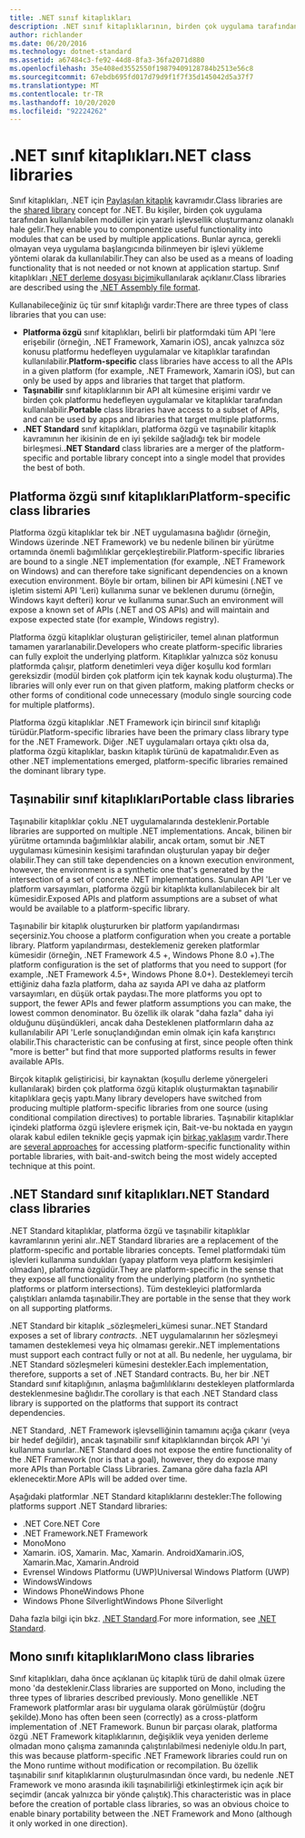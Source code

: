 ```yaml
---
title: .NET sınıf kitaplıkları
description: .NET sınıf kitaplıklarının, birden çok uygulama tarafından kullanılabilecek modüller için yararlı işlevler gruplandırılmasına nasıl olanak sağladığını öğrenin.
author: richlander
ms.date: 06/20/2016
ms.technology: dotnet-standard
ms.assetid: a67484c3-fe92-44d8-8fa3-36fa2071d880
ms.openlocfilehash: 35e408ed3552550f19879409128784b2513e56c8
ms.sourcegitcommit: 67ebdb695fd017d79d9f1f7f35d145042d5a37f7
ms.translationtype: MT
ms.contentlocale: tr-TR
ms.lasthandoff: 10/20/2020
ms.locfileid: "92224262"
---
```

# <a name="net-class-libraries"></a><span data-ttu-id="06828-103">.NET sınıf kitaplıkları</span><span class="sxs-lookup"><span data-stu-id="06828-103">.NET class libraries</span></span>

<span data-ttu-id="06828-104">Sınıf kitaplıkları, .NET için [Paylaşılan kitaplık](https://en.wikipedia.org/wiki/Library_%28computing%29#Shared_libraries) kavramıdır.</span><span class="sxs-lookup"><span data-stu-id="06828-104">Class libraries are the [shared library](https://en.wikipedia.org/wiki/Library_%28computing%29#Shared_libraries) concept for .NET.</span></span> <span data-ttu-id="06828-105">Bu kişiler, birden çok uygulama tarafından kullanılabilen modüller için yararlı işlevsellik oluşturmanız olanaklı hale gelir.</span><span class="sxs-lookup"><span data-stu-id="06828-105">They enable you to componentize useful functionality into modules that can be used by multiple applications.</span></span> <span data-ttu-id="06828-106">Bunlar ayrıca, gerekli olmayan veya uygulama başlangıcında bilinmeyen bir işlevi yükleme yöntemi olarak da kullanılabilir.</span><span class="sxs-lookup"><span data-stu-id="06828-106">They can also be used as a means of loading functionality that is not needed or not known at application startup.</span></span> <span data-ttu-id="06828-107">Sınıf kitaplıkları [.NET derleme dosyası biçimi](assembly/file-format.md)kullanılarak açıklanır.</span><span class="sxs-lookup"><span data-stu-id="06828-107">Class libraries are described using the [.NET Assembly file format](assembly/file-format.md).</span></span>

<span data-ttu-id="06828-108">Kullanabileceğiniz üç tür sınıf kitaplığı vardır:</span><span class="sxs-lookup"><span data-stu-id="06828-108">There are three types of class libraries that you can use:</span></span>

* <span data-ttu-id="06828-109">**Platforma özgü** sınıf kitaplıkları, belirli bir platformdaki tüm API 'lere erişebilir (örneğin, .NET Framework, Xamarin iOS), ancak yalnızca söz konusu platformu hedefleyen uygulamalar ve kitaplıklar tarafından kullanılabilir.</span><span class="sxs-lookup"><span data-stu-id="06828-109">**Platform-specific** class libraries have access to all the APIs in a given platform (for example, .NET Framework, Xamarin iOS), but can only be used by apps and libraries that target that platform.</span></span>
* <span data-ttu-id="06828-110">**Taşınabilir** sınıf kitaplıklarının bir API alt kümesine erişimi vardır ve birden çok platformu hedefleyen uygulamalar ve kitaplıklar tarafından kullanılabilir.</span><span class="sxs-lookup"><span data-stu-id="06828-110">**Portable** class libraries have access to a subset of APIs, and can be used by apps and libraries that target multiple platforms.</span></span>
* <span data-ttu-id="06828-111">**.NET Standard** sınıf kitaplıkları, platforma özgü ve taşınabilir kitaplık kavramının her ikisinin de en iyi şekilde sağladığı tek bir modele birleşmesi.</span><span class="sxs-lookup"><span data-stu-id="06828-111">**.NET Standard** class libraries are a merger of the platform-specific and portable library concept into a single model that provides the best of both.</span></span>

## <a name="platform-specific-class-libraries"></a><span data-ttu-id="06828-112">Platforma özgü sınıf kitaplıkları</span><span class="sxs-lookup"><span data-stu-id="06828-112">Platform-specific class libraries</span></span>

<span data-ttu-id="06828-113">Platforma özgü kitaplıklar tek bir .NET uygulamasına bağlıdır (örneğin, Windows üzerinde .NET Framework) ve bu nedenle bilinen bir yürütme ortamında önemli bağımlılıklar gerçekleştirebilir.</span><span class="sxs-lookup"><span data-stu-id="06828-113">Platform-specific libraries are bound to a single .NET implementation (for example, .NET Framework on Windows) and can therefore take significant dependencies on a known execution environment.</span></span> <span data-ttu-id="06828-114">Böyle bir ortam, bilinen bir API kümesini (.NET ve işletim sistemi API 'Leri) kullanıma sunar ve beklenen durumu (örneğin, Windows kayıt defteri) korur ve kullanıma sunar.</span><span class="sxs-lookup"><span data-stu-id="06828-114">Such an environment will expose a known set of APIs (.NET and OS APIs) and will maintain and expose expected state (for example, Windows registry).</span></span>

<span data-ttu-id="06828-115">Platforma özgü kitaplıklar oluşturan geliştiriciler, temel alınan platformun tamamen yararlanabilir.</span><span class="sxs-lookup"><span data-stu-id="06828-115">Developers who create platform-specific libraries can fully exploit the underlying platform.</span></span> <span data-ttu-id="06828-116">Kitaplıklar yalnızca söz konusu platformda çalışır, platform denetimleri veya diğer koşullu kod formları gereksizdir (modül birden çok platform için tek kaynak kodu oluşturma).</span><span class="sxs-lookup"><span data-stu-id="06828-116">The libraries will only ever run on that given platform, making platform checks or other forms of conditional code unnecessary (modulo single sourcing code for multiple platforms).</span></span>

<span data-ttu-id="06828-117">Platforma özgü kitaplıklar .NET Framework için birincil sınıf kitaplığı türüdür.</span><span class="sxs-lookup"><span data-stu-id="06828-117">Platform-specific libraries have been the primary class library type for the .NET Framework.</span></span> <span data-ttu-id="06828-118">Diğer .NET uygulamaları ortaya çıktı olsa da, platforma özgü kitaplıklar, baskın kitaplık türünü de kapatmalıdır.</span><span class="sxs-lookup"><span data-stu-id="06828-118">Even as other .NET implementations emerged, platform-specific libraries remained the dominant library type.</span></span>

## <a name="portable-class-libraries"></a><span data-ttu-id="06828-119">Taşınabilir sınıf kitaplıkları</span><span class="sxs-lookup"><span data-stu-id="06828-119">Portable class libraries</span></span>

<span data-ttu-id="06828-120">Taşınabilir kitaplıklar çoklu .NET uygulamalarında desteklenir.</span><span class="sxs-lookup"><span data-stu-id="06828-120">Portable libraries are supported on multiple .NET implementations.</span></span> <span data-ttu-id="06828-121">Ancak, bilinen bir yürütme ortamında bağımlılıklar alabilir, ancak ortam, somut bir .NET uygulaması kümesinin kesişimi tarafından oluşturulan yapay bir değer olabilir.</span><span class="sxs-lookup"><span data-stu-id="06828-121">They can still take dependencies on a known execution environment, however, the environment is a synthetic one that's generated by the intersection of a set of concrete .NET implementations.</span></span> <span data-ttu-id="06828-122">Sunulan API 'Ler ve platform varsayımları, platforma özgü bir kitaplıkta kullanılabilecek bir alt kümesidir.</span><span class="sxs-lookup"><span data-stu-id="06828-122">Exposed APIs and platform assumptions are a subset of what would be available to a platform-specific library.</span></span>

<span data-ttu-id="06828-123">Taşınabilir bir kitaplık oluştururken bir platform yapılandırması seçersiniz.</span><span class="sxs-lookup"><span data-stu-id="06828-123">You choose a platform configuration when you create a portable library.</span></span> <span data-ttu-id="06828-124">Platform yapılandırması, desteklemeniz gereken platformlar kümesidir (örneğin, .NET Framework 4.5 +, Windows Phone 8.0 +).</span><span class="sxs-lookup"><span data-stu-id="06828-124">The platform configuration is the set of platforms that you need to support (for example, .NET Framework 4.5+, Windows Phone 8.0+).</span></span> <span data-ttu-id="06828-125">Desteklemeyi tercih ettiğiniz daha fazla platform, daha az sayıda API ve daha az platform varsayımları, en düşük ortak paydası.</span><span class="sxs-lookup"><span data-stu-id="06828-125">The more platforms you opt to support, the fewer APIs and fewer platform assumptions you can make, the lowest common denominator.</span></span> <span data-ttu-id="06828-126">Bu özellik ilk olarak "daha fazla" daha iyi olduğunu düşündükleri, ancak daha Desteklenen platformların daha az kullanılabilir API 'Lerle sonuçlandığından emin olmak için kafa karıştırıcı olabilir.</span><span class="sxs-lookup"><span data-stu-id="06828-126">This characteristic can be confusing at first, since people often think "more is better" but find that more supported platforms results in fewer available APIs.</span></span>

<span data-ttu-id="06828-127">Birçok kitaplık geliştiricisi, bir kaynaktan (koşullu derleme yönergeleri kullanılarak) birden çok platforma özgü kitaplık oluşturmaktan taşınabilir kitaplıklara geçiş yaptı.</span><span class="sxs-lookup"><span data-stu-id="06828-127">Many library developers have switched from producing multiple platform-specific libraries from one source (using conditional compilation directives) to portable libraries.</span></span> <span data-ttu-id="06828-128">Taşınabilir kitaplıklar içindeki platforma özgü işlevlere erişmek için, Bait-ve-bu noktada en yaygın olarak kabul edilen teknikle geçiş yapmak için [birkaç yaklaşım](https://blog.stephencleary.com/2012/11/portable-class-library-enlightenment.html) vardır.</span><span class="sxs-lookup"><span data-stu-id="06828-128">There are [several approaches](https://blog.stephencleary.com/2012/11/portable-class-library-enlightenment.html) for accessing platform-specific functionality within portable libraries, with bait-and-switch being the most widely accepted technique at this point.</span></span>

## <a name="net-standard-class-libraries"></a><span data-ttu-id="06828-129">.NET Standard sınıf kitaplıkları</span><span class="sxs-lookup"><span data-stu-id="06828-129">.NET Standard class libraries</span></span>

<span data-ttu-id="06828-130">.NET Standard kitaplıklar, platforma özgü ve taşınabilir kitaplıklar kavramlarının yerini alır.</span><span class="sxs-lookup"><span data-stu-id="06828-130">.NET Standard libraries are a replacement of the platform-specific and portable libraries concepts.</span></span> <span data-ttu-id="06828-131">Temel platformdaki tüm işlevleri kullanıma sundukları (yapay platform veya platform kesişimleri olmadan), platforma özgüdür.</span><span class="sxs-lookup"><span data-stu-id="06828-131">They are platform-specific in the sense that they expose all functionality from the underlying platform (no synthetic platforms or platform intersections).</span></span> <span data-ttu-id="06828-132">Tüm destekleyici platformlarda çalıştıkları anlamda taşınabilir.</span><span class="sxs-lookup"><span data-stu-id="06828-132">They are portable in the sense that they work on all supporting platforms.</span></span>

<span data-ttu-id="06828-133">.NET Standard bir kitaplık _sözleşmeleri_kümesi sunar.</span><span class="sxs-lookup"><span data-stu-id="06828-133">.NET Standard exposes a set of library _contracts_.</span></span> <span data-ttu-id="06828-134">.NET uygulamalarının her sözleşmeyi tamamen desteklemesi veya hiç olmaması gerekir.</span><span class="sxs-lookup"><span data-stu-id="06828-134">.NET implementations must support each contract fully or not at all.</span></span> <span data-ttu-id="06828-135">Bu nedenle, her uygulama, bir .NET Standard sözleşmeleri kümesini destekler.</span><span class="sxs-lookup"><span data-stu-id="06828-135">Each implementation, therefore, supports a set of .NET Standard contracts.</span></span> <span data-ttu-id="06828-136">Bu, her bir .NET Standard sınıf kitaplığının, anlaşma bağımlılıklarını destekleyen platformlarda desteklenmesine bağlıdır.</span><span class="sxs-lookup"><span data-stu-id="06828-136">The corollary is that each .NET Standard class library is supported on the platforms that support its contract dependencies.</span></span>

<span data-ttu-id="06828-137">.NET Standard, .NET Framework işlevselliğinin tamamını açığa çıkarır (veya bir hedef değildir), ancak taşınabilir sınıf kitaplıklarından birçok API 'yi kullanıma sunırlar.</span><span class="sxs-lookup"><span data-stu-id="06828-137">.NET Standard does not expose the entire functionality of the .NET Framework (nor is that a goal), however, they do expose many more APIs than Portable Class Libraries.</span></span> <span data-ttu-id="06828-138">Zamana göre daha fazla API eklenecektir.</span><span class="sxs-lookup"><span data-stu-id="06828-138">More APIs will be added over time.</span></span>

<span data-ttu-id="06828-139">Aşağıdaki platformlar .NET Standard kitaplıklarını destekler:</span><span class="sxs-lookup"><span data-stu-id="06828-139">The following platforms support .NET Standard libraries:</span></span>

* <span data-ttu-id="06828-140">.NET Core</span><span class="sxs-lookup"><span data-stu-id="06828-140">.NET Core</span></span>
* <span data-ttu-id="06828-141">.NET Framework</span><span class="sxs-lookup"><span data-stu-id="06828-141">.NET Framework</span></span>
* <span data-ttu-id="06828-142">Mono</span><span class="sxs-lookup"><span data-stu-id="06828-142">Mono</span></span>
* <span data-ttu-id="06828-143">Xamarin. iOS, Xamarin. Mac, Xamarin. Android</span><span class="sxs-lookup"><span data-stu-id="06828-143">Xamarin.iOS, Xamarin.Mac, Xamarin.Android</span></span>
* <span data-ttu-id="06828-144">Evrensel Windows Platformu (UWP)</span><span class="sxs-lookup"><span data-stu-id="06828-144">Universal Windows Platform (UWP)</span></span>
* <span data-ttu-id="06828-145">Windows</span><span class="sxs-lookup"><span data-stu-id="06828-145">Windows</span></span>
* <span data-ttu-id="06828-146">Windows Phone</span><span class="sxs-lookup"><span data-stu-id="06828-146">Windows Phone</span></span>
* <span data-ttu-id="06828-147">Windows Phone Silverlight</span><span class="sxs-lookup"><span data-stu-id="06828-147">Windows Phone Silverlight</span></span>

<span data-ttu-id="06828-148">Daha fazla bilgi için bkz. [.NET Standard](net-standard.md).</span><span class="sxs-lookup"><span data-stu-id="06828-148">For more information, see [.NET Standard](net-standard.md).</span></span>

## <a name="mono-class-libraries"></a><span data-ttu-id="06828-149">Mono sınıfı kitaplıkları</span><span class="sxs-lookup"><span data-stu-id="06828-149">Mono class libraries</span></span>

<span data-ttu-id="06828-150">Sınıf kitaplıkları, daha önce açıklanan üç kitaplık türü de dahil olmak üzere mono 'da desteklenir.</span><span class="sxs-lookup"><span data-stu-id="06828-150">Class libraries are supported on Mono, including the three types of libraries described previously.</span></span> <span data-ttu-id="06828-151">Mono genellikle .NET Framework platformlar arası bir uygulama olarak görülmüştür (doğru şekilde).</span><span class="sxs-lookup"><span data-stu-id="06828-151">Mono has often been seen (correctly) as a cross-platform implementation of .NET Framework.</span></span> <span data-ttu-id="06828-152">Bunun bir parçası olarak, platforma özgü .NET Framework kitaplıklarının, değişiklik veya yeniden derleme olmadan mono çalışma zamanında çalıştırılabilmesi nedeniyle oldu.</span><span class="sxs-lookup"><span data-stu-id="06828-152">In part, this was because platform-specific .NET Framework libraries could run on the Mono runtime without modification or recompilation.</span></span> <span data-ttu-id="06828-153">Bu özellik taşınabilir sınıf kitaplıklarının oluşturulmasından önce vardı, bu nedenle .NET Framework ve mono arasında ikili taşınabilirliği etkinleştirmek için açık bir seçimdir (ancak yalnızca bir yönde çalıştık).</span><span class="sxs-lookup"><span data-stu-id="06828-153">This characteristic was in place before the creation of portable class libraries, so was an obvious choice to enable binary portability between the .NET Framework and Mono (although it only worked in one direction).</span></span>
